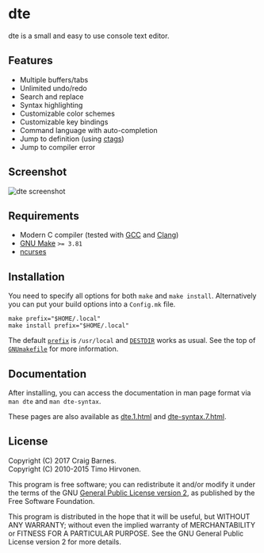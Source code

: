 dte
===

dte is a small and easy to use console text editor.

Features
--------

* Multiple buffers/tabs
* Unlimited undo/redo
* Search and replace
* Syntax highlighting
* Customizable color schemes
* Customizable key bindings
* Command language with auto-completion
* Jump to definition (using [ctags])
* Jump to compiler error

Screenshot
----------

![dte screenshot](https://craigbarnes.gitlab.io/dte/screenshot.png)

Requirements
------------

* Modern C compiler (tested with [GCC] and [Clang])
* [GNU Make] `>= 3.81`
* [ncurses]

Installation
------------

You need to specify all options for both `make` and `make install`.
Alternatively you can put your build options into a `Config.mk` file.

    make prefix="$HOME/.local"
    make install prefix="$HOME/.local"

The default [`prefix`] is `/usr/local` and [`DESTDIR`] works as usual. See
the top of [`GNUmakefile`] for more information.

Documentation
-------------

After installing, you can access the documentation in man page format
via `man dte` and `man dte-syntax`.

These pages are also available as [dte.1.html] and [dte-syntax.7.html].

License
-------

Copyright (C) 2017 Craig Barnes.  
Copyright (C) 2010-2015 Timo Hirvonen.

This program is free software; you can redistribute it and/or modify it
under the terms of the GNU [General Public License version 2], as published
by the Free Software Foundation.

This program is distributed in the hope that it will be useful, but
WITHOUT ANY WARRANTY; without even the implied warranty of
MERCHANTABILITY or FITNESS FOR A PARTICULAR PURPOSE. See the GNU General
Public License version 2 for more details.


[ctags]: https://en.wikipedia.org/wiki/Ctags
[GCC]: https://gcc.gnu.org/
[Clang]: https://clang.llvm.org/
[GNU Make]: https://www.gnu.org/software/make/
[ncurses]: https://www.gnu.org/software/ncurses/
[`GNUmakefile`]: https://github.com/craigbarnes/dte/blob/master/GNUmakefile
[dte.1.html]: https://craigbarnes.gitlab.io/dte/dte.1.html
[dte-syntax.7.html]: https://craigbarnes.gitlab.io/dte/dte-syntax.7.html
[`prefix`]: https://www.gnu.org/prep/standards/html_node/Directory-Variables.html
[`DESTDIR`]: https://www.gnu.org/prep/standards/html_node/DESTDIR.html
[General Public License version 2]: https://www.gnu.org/licenses/gpl-2.0.html

